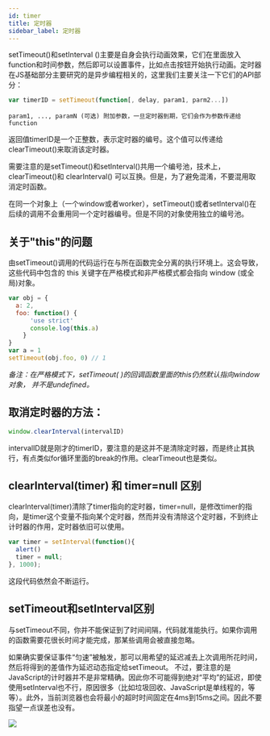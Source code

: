 ```yaml
---
id: timer
title: 定时器
sidebar_label: 定时器
---
```


setTimeout()和setInterval ()主要是自身会执行动画效果，它们在里面放入function和时间参数，然后即可以设置事件，比如点击按钮开始执行动画。定时器在JS基础部分主要研究的是异步编程相关的，这里我们主要关注一下它们的API部分：

```js
var timerID = setTimeout(function[, delay, param1, parm2...])
```

`param1, ..., paramN (可选)
附加参数，一旦定时器到期，它们会作为参数传递给function`

返回值timerID是一个正整数，表示定时器的编号。这个值可以传递给clearTimeout()来取消该定时器。

需要注意的是setTimeout()和setInterval()共用一个编号池，技术上，clearTimeout()和 clearInterval() 可以互换。但是，为了避免混淆，不要混用取消定时函数。

在同一个对象上（一个window或者worker），setTimeout()或者setInterval()在后续的调用不会重用同一个定时器编号。但是不同的对象使用独立的编号池。

## 关于"this"的问题

由setTimeout()调用的代码运行在与所在函数完全分离的执行环境上。这会导致，这些代码中包含的 this 关键字在严格模式和非严格模式都会指向 window (或全局)对象。

```js
var obj = {
  a: 2,
  foo: function() {
      'use strict'
      console.log(this.a)
    }
}
var a = 1
setTimeout(obj.foo, 0) // 1
```

*备注：在严格模式下，setTimeout( )的回调函数里面的this仍然默认指向window对象， 并不是undefined。*

## 取消定时器的方法：

```js
window.clearInterval(intervalID)
```

intervalID就是刚才的timerID，要注意的是这并不是清除定时器，而是终止其执行，有点类似for循环里面的break的作用。clearTimeout也是类似。

## clearInterval(timer) 和 timer=null 区别

clearInterval(timer)清除了timer指向的定时器，timer=null，是修改timer的指向，是timer这个变量不指向某个定时器，然而并没有清除这个定时器，不到终止计时器的作用，定时器依旧可以使用。

```js
var timer = setInterval(function(){
  alert()
  timer = null;
}, 1000);
```
这段代码依然会不断运行。

## setTimeout和setInterval区别
与setTimeout不同，你并不能保证到了时间间隔，代码就准能执行。如果你调用的函数需要花很长时间才能完成，那某些调用会被直接忽略。

如果确实要保证事件“匀速”被触发，那可以用希望的延迟减去上次调用所花时间，然后将得到的差值作为延迟动态指定给setTimeout。 不过，要注意的是JavaScript的计时器并不是非常精确。因此你不可能得到绝对“平均”的延迟，即使使用setInterval也不行，原因很多（比如垃圾回收、JavaScript是单线程的，等等）。此外，当前浏览器也会将最小的超时时间固定在4ms到15ms之间。因此不要指望一点误差也没有。

![](https://cosmos-x.oss-cn-hangzhou.aliyuncs.com/hm3Yaq.png)
